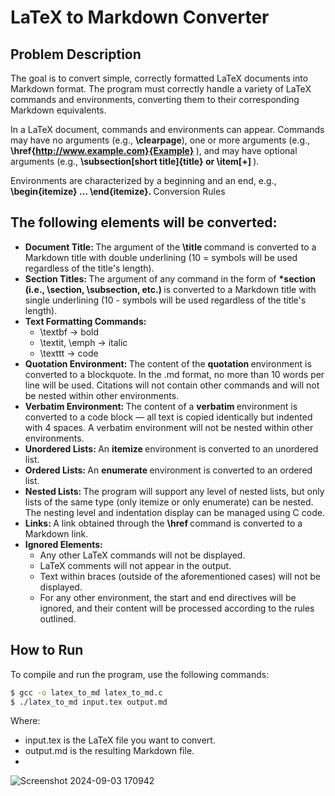 # LaTeX to Markdown Converter
## Problem Description

The goal is to convert simple, correctly formatted LaTeX documents into Markdown format. The program must correctly handle a variety of LaTeX commands and environments, converting them to their corresponding Markdown equivalents.


In a LaTeX document, commands and environments can appear. Commands may have no arguments (e.g., <b>\clearpage</b>), one or more arguments (e.g.,  <b>\href{http://www.example.com}{Example} </b>), and may have optional arguments (e.g., <b> \subsection[short title]{title} or \item[+]  </b>).

Environments are characterized by a beginning and an end, e.g.,  <b> \begin{itemize} ... \end{itemize}.  </b>
Conversion Rules

## The following elements will be converted:

-  <b> Document Title: </b>
      The argument of the  <b> \title  </b> command is converted to a Markdown title with double underlining (10 = symbols will be used regardless of the title's length).
-  <b>Section Titles: </b> The argument of any command in the form of  <b> \*section (i.e., \section, \subsection, etc.)  </b>is converted to a Markdown title with single underlining (10 - symbols will be used regardless of the title's length).
 -  <b>Text Formatting Commands:  </b>
       - \textbf → bold
       - \textit, \emph → italic
       - \texttt → code
-  <b>Quotation Environment: </b> The content of the  <b>quotation </b> environment is converted to a blockquote. In the .md format, no more than 10 words per line will be used. Citations will not contain other commands and will not be nested within other environments.
-  <b> Verbatim Environment: </b>The content of a  <b> verbatim  </b> environment is converted to a code block — all text is copied identically but indented with 4 spaces. A verbatim environment will not be nested within other environments.
-  <b>Unordered Lists:  </b> An <b> itemize  </b> environment is converted to an unordered list.
-  <b> Ordered Lists:  </b> An  <b>enumerate </b> environment is converted to an ordered list.
-  <b> Nested Lists:  </b> The program will support any level of nested lists, but only lists of the same type (only itemize or only enumerate) can be nested. The nesting level and indentation display can be managed using C code.
-  <b>Links: </b> A link obtained through the  <b> \href  </b> command is converted to a Markdown link.
-   <b> Ignored Elements:  </b>
    - Any other LaTeX commands will not be displayed.
     - LaTeX comments will not appear in the output.
     - Text within braces (outside of the aforementioned cases) will not be displayed.
     - For any other environment, the start and end directives will be ignored, and their content will be processed according to the rules outlined.

## How to Run

To compile and run the program, use the following commands:

```bash
$ gcc -o latex_to_md latex_to_md.c
$ ./latex_to_md input.tex output.md
```
Where:
 - input.tex is the LaTeX file you want to convert.
  - output.md is the resulting Markdown file.
  - 
![Screenshot 2024-09-03 170942](https://github.com/user-attachments/assets/d9487f7b-f599-482e-9040-bba962ee3a6a)
